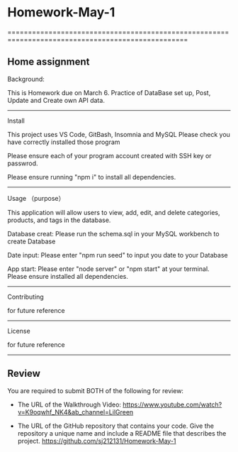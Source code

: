 # Homework-May-1
==================================================================================================


Home assignment 
--------------------------------------------------------------------------------------------------
Background:

This is Homework due on March 6. Practice of DataBase set up, Post, Update and Create own API data.

--------------------------------------------------------------------------------------------------
Install

This project uses VS Code, GitBash, Insomnia and MySQL Please check you have correctly installed those program 

Please ensure each of your program account created with SSH key or passwrod.

Please ensure running "npm i" to install all dependencies.

--------------------------------------------------------------------------------------------------
Usage （purpose）

This application will allow users to view, add, edit, and delete categories, products, and tags in the database.

Database creat: Please run the schema.sql in your MySQL workbench to create Database

Date input: Please enter "npm run seed" to input you date to your Database 

App start: Please enter "node server" or "npm start" at your terminal. Please ensure installed all dependencies.

--------------------------------------------------------------------------------------------------

Contributing 

for future reference 

--------------------------------------------------------------------------------------------------
License 

for future reference 

--------------------------------------------------------------------------------------------------

## Review

You are required to submit BOTH of the following for review:

* The URL of the Walkthrough Video:
        https://www.youtube.com/watch?v=K9oqwhf_NK4&ab_channel=LilGreen
        
* The URL of the GitHub repository that contains your code. Give the repository a unique name and include a README file that describes the project.
        https://github.com/sj212131/Homework-May-1